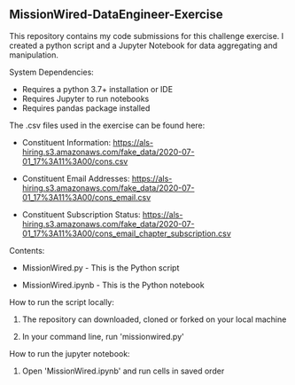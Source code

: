 ## MissionWired-DataEngineer-Exercise

This repository contains my code submissions for this challenge exercise. I created a python script and a Jupyter Notebook for data aggregating and manipulation.


System Dependencies:

* Requires a python 3.7+ installation or IDE
* Requires Jupyter to run notebooks
* Requires pandas package installed


The .csv files used in the exercise can be found here:

* Constituent Information: https://als-hiring.s3.amazonaws.com/fake_data/2020-07-01_17%3A11%3A00/cons.csv

* Constituent Email Addresses: https://als-hiring.s3.amazonaws.com/fake_data/2020-07-01_17%3A11%3A00/cons_email.csv

* Constituent Subscription Status: https://als-hiring.s3.amazonaws.com/fake_data/2020-07-01_17%3A11%3A00/cons_email_chapter_subscription.csv

Contents:

* MissionWired.py - This is the Python script

* MissionWired.ipynb - This is the Python notebook


How to run the script locally:

1. The repository can downloaded, cloned or forked on your local machine

2. In your command line, run 'missionwired.py'

How to run the jupyter notebook:

1. Open 'MissionWired.ipynb' and run cells in saved order
